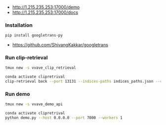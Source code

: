 - http://1.215.235.253:17000/demo
- http://1.215.235.253:17000/docs

### Installation
```sh
pip install googletrans-py 
```
- https://github.com/ShivangKakkar/googletrans

### Run clip-retrieval
```sh
tmux new -s vvave_clip_retrieval

conda activate clipretrival
clip-retrieval back --port 13131 --indices-paths indices_paths.json --clip_model hf_clip:laion/CLIP-ViT-H-14-laion2B-s32B-b79K --provide_safety_model False --provide_violence_detector False --enable_mclip_option False --provide_aesthetic_embeddings False
```

### Run demo
```sh
tmux new -s vvave_demo_api

conda activate clipretrival
python demo.py --host 0.0.0.0 --port 7000 --workers 1
```